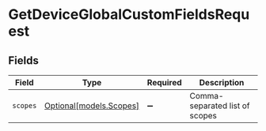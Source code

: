 # GetDeviceGlobalCustomFieldsRequest


## Fields

| Field                                          | Type                                           | Required                                       | Description                                    |
| ---------------------------------------------- | ---------------------------------------------- | ---------------------------------------------- | ---------------------------------------------- |
| `scopes`                                       | [Optional[models.Scopes]](../models/scopes.md) | :heavy_minus_sign:                             | Comma-separated list of scopes                 |